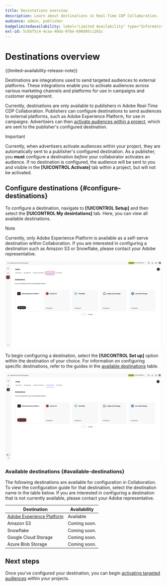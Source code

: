 ```yaml
---
title: Desintations overview
description: Learn about destinations in Real-Time CDP Collaboration.
audience: admin, publisher
badgelimitedavailability: label="Limited Availability" type="Informative" url="https://helpx.adobe.com/legal/product-descriptions/real-time-customer-data-platform-collaboration.html newtab=true"
exl-id: 5cbbf5c4-4caa-40da-97be-690d95c1201c
---
```

# Destinations overview

{{limited-availability-release-note}}

Destinations are integrations used to send targeted audiences to external platforms. These integrations enable you to activate audiences across various marketing channels and platforms for use in campaigns and customer engagement.

Currently, destinations are only available to publishers in Adobe Real-Time CDP Collaboration. Publishers can configure destinations to send audiences to external platforms, such as Adobe Experience Platform, for use in campaigns. Advertisers can then [activate audiences within a project](../collaborate/activate.md), which are sent to the publisher's configured destination.

>[!IMPORTANT]
>
>Currently, when advertisers activate audiences within your project, they are automatically sent to a publisher's configured destination. As a publisher, you **must** configure a destination *before* your collaborator activates an audience. If no destination is configured, the audience will be sent to you and visible in the **[!UICONTROL Activate]** tab within a project, but will not be activated. 

## Configure destinations {#configure-destinations}

To configure a destination, navigate to **[!UICONTROL Setup]** and then select the **[!UICONTROL My desintations]** tab. Here, you can view all available destinations.

>[!NOTE]
>
> Currently, only Adobe Experience Platform is available as a self-serve destination within Collaboration. If you are interested in configuring a destination such as Amazon S3 or Snowflake, please contact your Adobe representative.

![The My destinations tab in the Setup workspace showing the available destinations.](/help/assets/destinations/overview/my-destinations-overview.png)

To begin configuring a destination, select the **[!UICONTROL Set up]** option within the destination of your choice. For information on configuring specific destinations, refer to the guides in the [available destinations](#available-destinations) table.

![The My destinations workspace with the Set up option highlighted for the Adobe Experience Platform desintation.](/help/assets/destinations/overview/my-destinations-set-up.png)

### Available destinations {#available-destinations}

The following destinations are available for configuration in Collaboration. To view the configuration guide for that destination, select the destination name in the table below. If you are interested in configuring a destination that is not currently available, please contact your Adobe representative.

| Destination | Availability |
| --- | --- |
| [Adobe Experience Platform](./experience-platform.md) | Available |
| Amazon S3 | Coming soon. |
| Snowflake | Coming soon. |
| Google Cloud Storage | Coming soon. |
| Azure Blob Storage | Coming soon. |

## Next steps

Once you've configured your destination, you can begin [activating targeted audiences](../collaborate/activate.md) within your projects.
